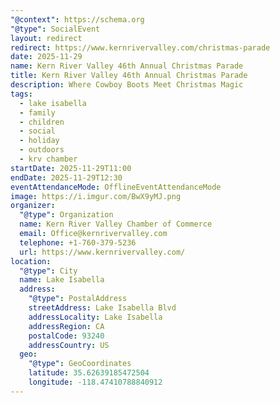 ```yaml
---
"@context": https://schema.org
"@type": SocialEvent
layout: redirect
redirect: https://www.kernrivervalley.com/christmas-parade
date: 2025-11-29
name: Kern River Valley 46th Annual Christmas Parade
title: Kern River Valley 46th Annual Christmas Parade
description: Where Cowboy Boots Meet Christmas Magic
tags:
  - lake isabella
  - family
  - children
  - social
  - holiday
  - outdoors
  - krv chamber
startDate: 2025-11-29T11:00
endDate: 2025-11-29T12:30
eventAttendanceMode: OfflineEventAttendanceMode
image: https://i.imgur.com/BwX9yMJ.png
organizer:
  "@type": Organization
  name: Kern River Valley Chamber of Commerce
  email: Office@kernrivervalley.com
  telephone: +1-760-379-5236
  url: https://www.kernrivervalley.com/
location:
  "@type": City
  name: Lake Isabella
  address:
    "@type": PostalAddress
    streetAddress: Lake Isabella Blvd
    addressLocality: Lake Isabella
    addressRegion: CA
    postalCode: 93240
    addressCountry: US
  geo:
    "@type": GeoCoordinates
    latitude: 35.62639185472504
    longitude: -118.47410788840912
---
```

